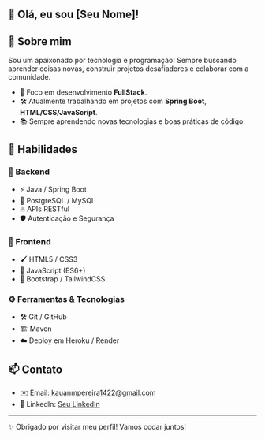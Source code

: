 ## 👋 Olá, eu sou [Seu Nome]!

## 🚀 Sobre mim
Sou um apaixonado por tecnologia e programação! Sempre buscando aprender coisas novas, construir projetos desafiadores e colaborar com a comunidade.

- 🎯 Foco em desenvolvimento **FullStack**.
- 🛠️ Atualmente trabalhando em projetos com **Spring Boot**, **HTML/CSS/JavaScript**.
- 📚 Sempre aprendendo novas tecnologias e boas práticas de código.

## 🧠 Habilidades

### 🚀 Backend
- ⚡ Java / Spring Boot
- 🐘 PostgreSQL / MySQL
- 🔥 APIs RESTful
- 🛡️ Autenticação e Segurança

### 🎨 Frontend
- 🖌️ HTML5 / CSS3
- 🎯 JavaScript (ES6+)
- 🧩 Bootstrap / TailwindCSS

### ⚙️ Ferramentas & Tecnologias
- 🛠️ Git / GitHub
- 🏗️ Maven
- ☁️ Deploy em Heroku / Render

## 📫 Contato
- ✉️ Email: kauanmpereira1422@gmail.com
- 💼 LinkedIn: [Seu LinkedIn](https://linkedin.com/in//kauanpereira)

---

✨ Obrigado por visitar meu perfil! Vamos codar juntos!
